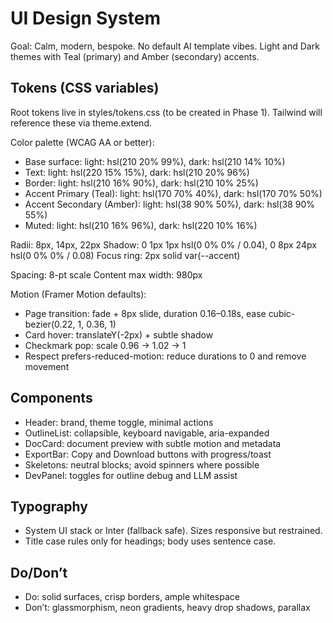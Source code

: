 # UI Design System

Goal: Calm, modern, bespoke. No default AI template vibes. Light and Dark themes with Teal (primary) and Amber (secondary) accents.

## Tokens (CSS variables)
Root tokens live in styles/tokens.css (to be created in Phase 1). Tailwind will reference these via theme.extend.

Color palette (WCAG AA or better):
- Base surface: light: hsl(210 20% 99%), dark: hsl(210 14% 10%)
- Text: light: hsl(220 15% 15%), dark: hsl(210 20% 96%)
- Border: light: hsl(210 16% 90%), dark: hsl(210 10% 25%)
- Accent Primary (Teal): light: hsl(170 70% 40%), dark: hsl(170 70% 50%)
- Accent Secondary (Amber): light: hsl(38 90% 50%), dark: hsl(38 90% 55%)
- Muted: light: hsl(210 16% 96%), dark: hsl(220 10% 16%)

Radii: 8px, 14px, 22px
Shadow: 0 1px 1px hsl(0 0% 0% / 0.04), 0 8px 24px hsl(0 0% 0% / 0.08)
Focus ring: 2px solid var(--accent)

Spacing: 8-pt scale
Content max width: 980px

Motion (Framer Motion defaults):
- Page transition: fade + 8px slide, duration 0.16–0.18s, ease cubic-bezier(0.22, 1, 0.36, 1)
- Card hover: translateY(-2px) + subtle shadow
- Checkmark pop: scale 0.96 → 1.02 → 1
- Respect prefers-reduced-motion: reduce durations to 0 and remove movement

## Components
- Header: brand, theme toggle, minimal actions
- OutlineList: collapsible, keyboard navigable, aria-expanded
- DocCard: document preview with subtle motion and metadata
- ExportBar: Copy and Download buttons with progress/toast
- Skeletons: neutral blocks; avoid spinners where possible
- DevPanel: toggles for outline debug and LLM assist

## Typography
- System UI stack or Inter (fallback safe). Sizes responsive but restrained.
- Title case rules only for headings; body uses sentence case.

## Do/Don’t
- Do: solid surfaces, crisp borders, ample whitespace
- Don’t: glassmorphism, neon gradients, heavy drop shadows, parallax

